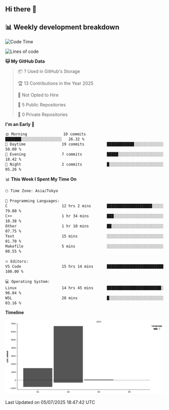 ## Hi there 👋

<!--
**mandakore/mandakore** is a ✨ _special_ ✨ repository because its `README.md` (this file) appears on your GitHub profile.

Here are some ideas to get you started:

- 🔭 I’m currently working on ...
- 🌱 I’m currently learning ...
- 👯 I’m looking to collaborate on ...
- 🤔 I’m looking for help with ...
- 💬 Ask me about ...
- 📫 How to reach me: ...
- 😄 Pronouns: ...
- ⚡ Fun fact: ...
-->

## 📊 Weekly development breakdown

<!--START_SECTION:waka-->
![Code Time](http://img.shields.io/badge/Code%20Time-73%20hrs%2019%20mins-blue)

![Lines of code](https://img.shields.io/badge/From%20Hello%20World%20I%27ve%20Written-8.2%20thousand%20lines%20of%20code-blue)

**🐱 My GitHub Data** 

> 📦 ? Used in GitHub's Storage 
 > 
> 🏆 13 Contributions in the Year 2025
 > 
> 🚫 Not Opted to Hire
 > 
> 📜 5 Public Repositories 
 > 
> 🔑 0 Private Repositories 
 > 
**I'm an Early 🐤** 

```text
🌞 Morning                10 commits          ███████░░░░░░░░░░░░░░░░░░   26.32 % 
🌆 Daytime                19 commits          ████████████░░░░░░░░░░░░░   50.00 % 
🌃 Evening                7 commits           █████░░░░░░░░░░░░░░░░░░░░   18.42 % 
🌙 Night                  2 commits           █░░░░░░░░░░░░░░░░░░░░░░░░   05.26 % 
```


📊 **This Week I Spent My Time On** 

```text
🕑︎ Time Zone: Asia/Tokyo

💬 Programming Languages: 
C                        12 hrs 2 mins       ████████████████████░░░░░   79.00 % 
C++                      1 hr 34 mins        ███░░░░░░░░░░░░░░░░░░░░░░   10.38 % 
Other                    1 hr 10 mins        ██░░░░░░░░░░░░░░░░░░░░░░░   07.75 % 
Text                     15 mins             ░░░░░░░░░░░░░░░░░░░░░░░░░   01.70 % 
Makefile                 5 mins              ░░░░░░░░░░░░░░░░░░░░░░░░░   00.55 % 

🔥 Editors: 
VS Code                  15 hrs 14 mins      █████████████████████████   100.00 % 

💻 Operating System: 
Linux                    14 hrs 45 mins      ████████████████████████░   96.84 % 
WSL                      28 mins             █░░░░░░░░░░░░░░░░░░░░░░░░   03.16 % 
```

**Timeline**

![Lines of Code chart](https://raw.githubusercontent.com/mandakore/mandakore/main/assets/bar_graph.png)


 Last Updated on 05/07/2025 18:47:42 UTC
<!--END_SECTION:waka-->

